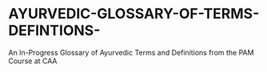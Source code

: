 # AYURVEDIC-GLOSSARY-OF-TERMS-DEFINTIONS-
An In-Progress Glossary of Ayurvedic Terms and Definitions from the PAM Course at CAA
